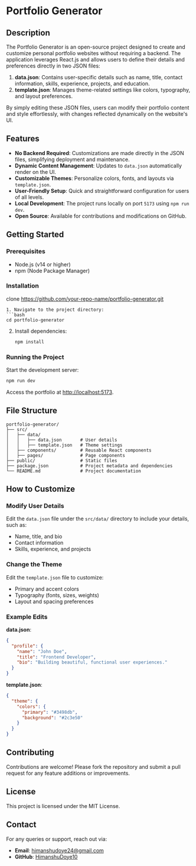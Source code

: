 
# Portfolio Generator

## Description
The Portfolio Generator is an open-source project designed to create and customize personal portfolio websites without requiring a backend. The application leverages React.js and allows users to define their details and preferences directly in two JSON files:

1. **data.json**: Contains user-specific details such as name, title, contact information, skills, experience, projects, and education.
2. **template.json**: Manages theme-related settings like colors, typography, and layout preferences.

By simply editing these JSON files, users can modify their portfolio content and style effortlessly, with changes reflected dynamically on the website's UI.

## Features
- **No Backend Required**: Customizations are made directly in the JSON files, simplifying deployment and maintenance.
- **Dynamic Content Management**: Updates to `data.json` automatically render on the UI.
- **Customizable Themes**: Personalize colors, fonts, and layouts via `template.json`.
- **User-Friendly Setup**: Quick and straightforward configuration for users of all levels.
- **Local Development**: The project runs locally on port `5173` using `npm run dev`.
- **Open Source**: Available for contributions and modifications on GitHub.

## Getting Started

### Prerequisites
- Node.js (v14 or higher)
- npm (Node Package Manager)

### Installation
 clone https://github.com/your-repo-name/portfolio-generator.git
   ```
1. Navigate to the project directory:
   ```bash
   cd portfolio-generator
   ```
2. Install dependencies:
   ```bash
   npm install
   ```

### Running the Project
Start the development server:
```bash
npm run dev
```
Access the portfolio at [http://localhost:5173](http://localhost:5173).

## File Structure
```
portfolio-generator/
├── src/
│   ├── data/
│   │   ├── data.json       # User details
│   │   ├── template.json   # Theme settings
│   ├── components/         # Reusable React components
│   ├── pages/              # Page components
├── public/                 # Static files
├── package.json            # Project metadata and dependencies
└── README.md               # Project documentation
```

## How to Customize

### Modify User Details
Edit the `data.json` file under the `src/data/` directory to include your details, such as:
- Name, title, and bio
- Contact information
- Skills, experience, and projects

### Change the Theme
Edit the `template.json` file to customize:
- Primary and accent colors
- Typography (fonts, sizes, weights)
- Layout and spacing preferences

### Example Edits
**data.json**:
```json
{
  "profile": {
    "name": "John Doe",
    "title": "Frontend Developer",
    "bio": "Building beautiful, functional user experiences."
  }
}
```

**template.json**:
```json
{
  "theme": {
    "colors": {
      "primary": "#3498db",
      "background": "#2c3e50"
    }
  }
}
```

## Contributing
Contributions are welcome! Please fork the repository and submit a pull request for any feature additions or improvements.

## License
This project is licensed under the MIT License.

## Contact
For any queries or support, reach out via:
- **Email**: himanshudoye24@gmail.com
- **GitHub**: [HimanshuDoye10](https://github.com/HimanshuDoye10)
